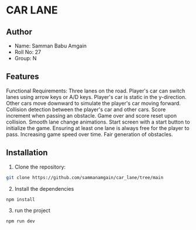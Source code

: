 # CAR LANE

## Author

- Name: Samman Babu Amgain
- Roll No: 27
- Group: N

## Features

Functional Requirements:
Three lanes on the road.
Player's car can switch lanes using arrow keys or A/D keys.
Player's car is static in the y-direction.
Other cars move downward to simulate the player's car moving forward.
Collision detection between the player's car and other cars.
Score increment when passing an obstacle.
Game over and score reset upon collision.
Smooth lane change animations.
Start screen with a start button to initialize the game.
Ensuring at least one lane is always free for the player to pass.
Increasing game speed over time.
Fair generation of obstacles.

## Installation

1. Clone the repository:

```bash
git clone https://github.com/sammanamgain/car_lane/tree/main

```

2. Install the dependencies

```bash
npm install
```

3. run the project

```bash
npm run dev
```

```

```
